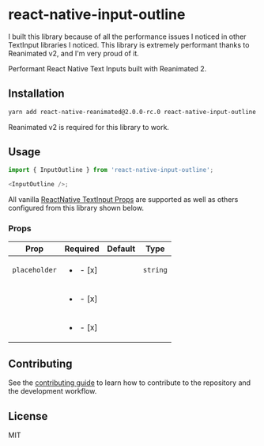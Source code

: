 # react-native-input-outline

I built this library because of all the performance issues I noticed in other TextInput libraries I noticed.
This library is extremely performant thanks to Reanimated v2, and I'm very proud of it.

Performant React Native Text Inputs built with Reanimated 2.

## Installation

```sh
yarn add react-native-reanimated@2.0.0-rc.0 react-native-input-outline
```

Reanimated v2 is required for this library to work.

## Usage

```js
import { InputOutline } from 'react-native-input-outline';

<InputOutline />;
```

All vanilla [ReactNative TextInput Props](https://reactnative.dev/docs/textinput#props) are supported as well as others configured from this library shown below.

### Props

| Prop          |         Required         | Default | Type     |
| ------------- | :----------------------: | ------- | -------- |
| `placeholder` | <ul><li>- [x] </li></ul> |         | `string` |
|               | <ul><li>- [x] </li></ul> |         |          |
|               | <ul><li>- [x] </li></ul> |         |          |

## Contributing

See the [contributing guide](CONTRIBUTING.md) to learn how to contribute to the repository and the development workflow.

## License

MIT
